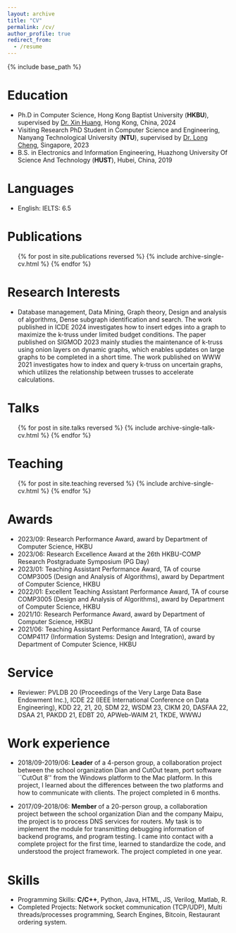 ```yaml
---
layout: archive
title: "CV"
permalink: /cv/
author_profile: true
redirect_from:
  - /resume
---
```


{% include base_path %}

Education
======
* Ph.D in Computer Science, Hong Kong Baptist University (<strong>HKBU</strong>), supervised by [Dr. Xin Huang](https://www.comp.hkbu.edu.hk/~xinhuang), Hong Kong, China, 2024
* Visiting Research PhD Student in Computer Science and Engineering, Nanyang Technological University (<strong>NTU</strong>), supervised by [Dr. Long Cheng](https://personal.ntu.edu.sg/c.long/), Singapore, 2023
* B.S. in Electronics and Information Engineering, Huazhong University Of Science And Technology (<strong>HUST</strong>), Hubei, China, 2019

Languages
======
* English: IELTS: 6.5
   
Publications
======
  <ul>{% for post in site.publications reversed %}
    {% include archive-single-cv.html %}
  {% endfor %}</ul>
  
Research Interests
======
* Database management, Data Mining, Graph theory, Design and analysis of algorithms, Dense subgraph identification and search. The work published in ICDE 2024 investigates how to insert edges into a graph to maximize the k-truss under limited budget conditions. The paper published on SIGMOD 2023 mainly studies the maintenance of k-truss using onion layers on dynamic graphs, which enables updates on large graphs to be completed in a short time. The work published on WWW 2021 investigates how to index and query k-truss on uncertain graphs, which utilizes the relationship between trusses to accelerate calculations.

Talks
======
  <ul>{% for post in site.talks reversed %}
    {% include archive-single-talk-cv.html  %}
  {% endfor %}</ul>
  
Teaching
======
  <ul>{% for post in site.teaching reversed %}
    {% include archive-single-cv.html %}
  {% endfor %}</ul>
   
Awards
======
* 2023/09: Research Performance Award, award by Department of Computer Science, HKBU
* 2023/06: Research Excellence Award at the 26th HKBU-COMP Research Postgraduate Symposium (PG Day)
* 2023/01: Teaching Assistant Performance Award, TA of course COMP3005 (Design and Analysis of Algorithms), award by Department of Computer Science, HKBU
* 2022/01: Excellent Teaching Assistant Performance Award, TA of course COMP3005 (Design and Analysis of Algorithms), award by Department of Computer Science, HKBU
* 2021/10: Research Performance Award, award by Department of Computer Science, HKBU
* 2021/06: Teaching Assistant Performance Award, TA of course COMP4117 (Information Systems: Design and Integration), award by Department of Computer Science, HKBU

Service
======
* Reviewer: PVLDB 20 (Proceedings of the Very Large Data Base Endowment Inc.), ICDE 22 (IEEE International Conference on Data Engineering), KDD 22, 21, 20, SDM 22, WSDM 23,  CIKM 20, DASFAA 22, DSAA 21, PAKDD 21, EDBT 20, APWeb-WAIM 21, TKDE, WWWJ

Work experience
======
* 2018/09-2019/06: <strong>Leader</strong> of a 4-person group, a collaboration project between the school organization Dian and CutOut team, port software ``CutOut 8'' from the Windows platform to the Mac platform. In this project, I learned about the differences between the two platforms and how to communicate with clients. The project completed in 6 months.

* 2017/09-2018/06: <strong>Member</strong> of a 20-person group, a collaboration project between the school organization Dian and the company Maipu, the project is to process DNS services for routers. My task is to implement the module for transmitting debugging information of backend programs, and program testing. I came into contact with a complete project for the first time, learned to standardize the code, and understood the project framework. The project completed in one year.
    
Skills
======
* Programming Skills: <strong>C/C++</strong>, Python, Java, HTML, JS, Verilog, Matlab, R.
* Completed Projects: Network socket communication (TCP/UDP), Multi threads/processes programming, Search Engines, Bitcoin, Restaurant ordering system.
